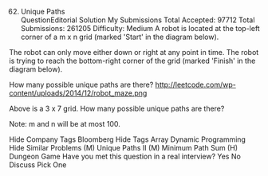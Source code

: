 62. Unique Paths  
QuestionEditorial Solution  My Submissions
Total Accepted: 97712
Total Submissions: 261205
Difficulty: Medium
A robot is located at the top-left corner of a m x n grid (marked 'Start' in the diagram below).

The robot can only move either down or right at any point in time. The robot is trying to reach the bottom-right corner of the grid (marked 'Finish' in the diagram below).

How many possible unique paths are there?
http://leetcode.com/wp-content/uploads/2014/12/robot_maze.png

Above is a 3 x 7 grid. How many possible unique paths are there?

Note: m and n will be at most 100.

Hide Company Tags Bloomberg
Hide Tags Array Dynamic Programming
Hide Similar Problems (M) Unique Paths II (M) Minimum Path Sum (H) Dungeon Game
Have you met this question in a real interview? Yes  No
Discuss Pick One


